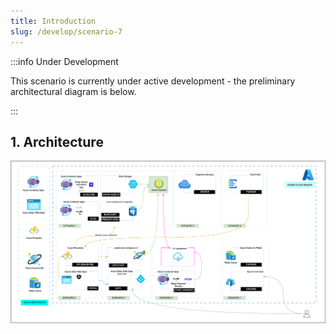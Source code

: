 ```yaml
---
title: Introduction
slug: /develop/scenario-7
---
```


:::info Under Development

This scenario is currently under active development - the preliminary architectural diagram is below.

:::
## 1. Architecture

![Scenario Architecture Diagram](./../../../static/docs/png/contoso-scenario-7.png)
